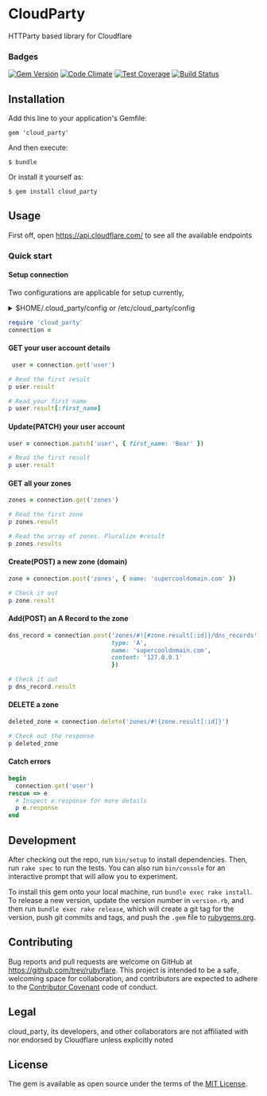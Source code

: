# CloudParty
HTTParty based library for Cloudflare


### Badges
[![Gem Version](https://badge.fury.io/rb/cloud_party.svg)](https://badge.fury.io/rb/cloud_party)
[![Code Climate](https://codeclimate.com/github/IotaSpencer/cloud_party/badges/gpa.svg)](https://codeclimate.com/github/IotaSpencer/cloud_party)
[![Test Coverage](https://codeclimate.com/github/IotaSpencer/cloud_party/badges/coverage.svg)](https://codeclimate.com/github/IotaSpencer/cloud_party/coverage)
[![Build Status](https://travis-ci.org/IotaSpencer/cloud_party.svg?branch=master)](https://travis-ci.org/IotaSpencer/cloud_party)


## Installation

Add this line to your application's Gemfile:

```
gem 'cloud_party'
```

And then execute:

```
$ bundle
```

Or install it yourself as:

```
$ gem install cloud_party
```

## Usage

First off, open https://api.cloudflare.com/ to see all the available endpoints

### Quick start

#### Setup connection

Two configurations are applicable for setup currently,


<details>
  <summary>$HOME/.cloud_party/config or /etc/cloud_party/config</summary>
    <p markdown="1">

```yaml
email: 'email@here.com'
api-key: 'abcdefabcdef1234561234567890'
token: 'ABCDEFG123456789ABCDEF
```
</p>
</details>

```ruby
require 'cloud_party'
connection = 
```

#### GET your user account details

```ruby
 user = connection.get('user')

# Read the first result
p user.result

# Read your first name
p user.result[:first_name]
```

#### Update(PATCH) your user account

```ruby
user = connection.patch('user', { first_name: 'Bear' })

# Read the first result
p user.result
```

#### GET all your zones

```ruby
zones = connection.get('zones')

# Read the first zone
p zones.result

# Read the array of zones. Pluralize #result
p zones.results
```

#### Create(POST) a new zone (domain)

```ruby
zone = connection.post('zones', { name: 'supercooldomain.com' })

# Check it out
p zone.result
```

#### Add(POST) an A Record to the zone

```ruby
dns_record = connection.post('zones/#!{#zone.result[:id]}/dns_records', {
                             type: 'A',
                             name: 'supercooldomain.com',
                             content: '127.0.0.1'
                             })

# Check it out
p dns_record.result
```

#### DELETE a zone

```ruby
deleted_zone = connection.delete('zones/#!{zone.result[:id]}')

# Check out the response
p deleted_zone
```

#### Catch errors

```ruby
begin
  connection.get('user')
rescue => e
  # Inspect e.response for more details
  p e.response
end
```

## Development

After checking out the repo, run `bin/setup` to install dependencies. Then, run `rake spec` to run the tests. You can also run `bin/console` for an interactive prompt that will allow you to experiment.

To install this gem onto your local machine, run `bundle exec rake install`. To release a new version, update the version number in `version.rb`, and then run `bundle exec rake release`, which will create a git tag for the version, push git commits and tags, and push the `.gem` file to [rubygems.org](https://rubygems.org).

## Contributing

Bug reports and pull requests are welcome on GitHub at https://github.com/trev/rubyflare. This project is intended to be a safe, welcoming space for collaboration, and contributors are expected to adhere to the [Contributor Covenant](contributor-covenant.org) code of conduct.

## Legal

cloud_party, its developers, and other collaborators are not affiliated with nor endorsed by Cloudflare unless explicitly
noted
## License

The gem is available as open source under the terms of the [MIT License](http://opensource.org/licenses/MIT).
